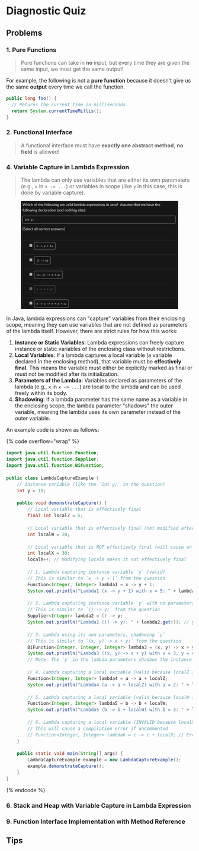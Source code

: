 # Diagnostic Quiz

## Problems

### 1. Pure Functions

> Pure functions can take in **no** input, but every time they are given the same input, we must get the same output!

For example, the following is not a **pure function** because it doesn't give us the same **output** every time we call the function.

```java
public long foo() {
  // Returns the current time in milliseconds. 
  return System.currentTimeMillis(); 
}
```

### 2. Functional Interface

> A functional interface must have **exactly one abstract method**, **no field** is allowed!

### 4. Variable Capture in Lambda Expression

> The lambda can only use variables that are either its own parameters (e.g., `x` in `x -> ...`) or variables in scope (like `y` in this case, this is done by variable capture).

<figure><img src="../../../.gitbook/assets/lec08-quiz-04.png" alt="" width="563"><figcaption></figcaption></figure>

In Java, lambda expressions can "capture" variables from their enclosing scope, meaning they can use variables that are not defined as parameters of the lambda itself. However, there are strict rules for how this works:

1. **Instance or Static Variables**: Lambda expressions can freely capture instance or static variables of the enclosing class without restrictions.
2. **Local Variables**: If a lambda captures a local variable (a variable declared in the enclosing method), that variable must be **effectively final**. This means the variable must either be explicitly marked as final or must not be modified after its initialization.
3. **Parameters of the Lambda**: Variables declared as parameters of the lambda (e.g., `x` in `x -> ...`) are local to the lambda and can be used freely within its body.
4. **Shadowing**: If a lambda parameter has the same name as a variable in the enclosing scope, the lambda parameter "shadows" the outer variable, meaning the lambda uses its own parameter instead of the outer variable.

An example code is shown as follows:

{% code overflow="wrap" %}
```java
import java.util.function.Function;
import java.util.function.Supplier;
import java.util.function.BiFunction;

public class LambdaCaptureExample {
    // Instance variable (like the `int y;` in the question)
    int y = 10;

    public void demonstrateCapture() {
        // Local variable that is effectively final
        final int localZ = 5;

        // Local variable that is effectively final (not modified after initialization)
        int localW = 20;

        // Local variable that is NOT effectively final (will cause an error if captured)
        int localX = 30;
        localX++; // Modifying localX makes it not effectively final

        // 1. Lambda capturing instance variable `y` (valid)
        // This is similar to `x -> y + 1` from the question
        Function<Integer, Integer> lambda1 = x -> y + 1;
        System.out.println("Lambda1 (x -> y + 1) with x = 5: " + lambda1.apply(5)); // y = 10, so 10 + 1 = 11

        // 2. Lambda capturing instance variable `y` with no parameters
        // This is similar to `() -> y;` from the question
        Supplier<Integer> lambda2 = () -> y;
        System.out.println("Lambda2 (() -> y): " + lambda2.get()); // y = 10, so returns 10

        // 3. Lambda using its own parameters, shadowing `y`
        // This is similar to `(x, y) -> x + y;` from the question
        BiFunction<Integer, Integer, Integer> lambda3 = (x, y) -> x + y;
        System.out.println("Lambda3 ((x, y) -> x + y) with x = 3, y = 4: " + lambda3.apply(3, 4)); // 3 + 4 = 7
        // Note: The `y` in the lambda parameters shadows the instance variable `y`

        // 4. Lambda capturing a local variable (valid because localZ is effectively final)
        Function<Integer, Integer> lambda4 = a -> a + localZ;
        System.out.println("Lambda4 (a -> a + localZ) with a = 2: " + lambda4.apply(2)); // localZ = 5, so 2 + 5 = 7

        // 5. Lambda capturing a local variable (valid because localW is effectively final)
        Function<Integer, Integer> lambda5 = b -> b + localW;
        System.out.println("Lambda5 (b -> b + localW) with b = 3: " + lambda5.apply(3)); // localW = 20, so 3 + 20 = 23

        // 6. Lambda capturing a local variable (INVALID because localX is not effectively final)
        // This will cause a compilation error if uncommented
        // Function<Integer, Integer> lambda6 = c -> c + localX; // Error: "local variables referenced from a lambda expression must be final or effectively final"
    }

    public static void main(String[] args) {
        LambdaCaptureExample example = new LambdaCaptureExample();
        example.demonstrateCapture();
    }
}
```
{% endcode %}

### 6. Stack and Heap with Variable Capture in Lambda Expression

### 9. Function Interface Implementation with Method Reference

## Tips
